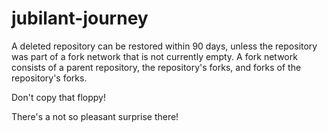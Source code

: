 # jubilant-journey
A deleted repository can be restored within 90 days, unless the repository was part of a fork network that is not currently empty. A fork network consists of a parent repository, the repository's forks, and forks of the repository's forks. 

Don't copy that floppy!

There's a not so pleasant surprise there!
